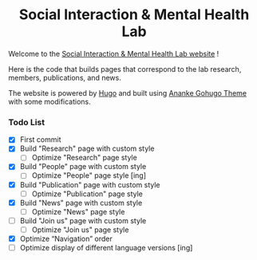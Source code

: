 
<h1 align="center">Social Interaction & Mental Health Lab</h1>

Welcome to the [Social Interaction & Mental Health Lab website](https://social-interaction-lab.github.io/) !

Here is the code that builds pages that correspond to the lab research, members, publications, and news. 

The website is powered by [Hugo](https://gohugo.io/) and built using [Ananke Gohugo Theme](https://themes.gohugo.io/themes/gohugo-theme-ananke/) with some modifications.

### Todo List
 - [x] First commit
 - [x] Build "Research" page with custom style
	- [ ] Optimize "Research" page style
 - [x] Build "People" page with custom style
	- [ ] Optimize "People" page style  [ing]
 - [x] Build "Publication" page with custom style
	- [ ] Optimize "Publication" page style
 - [x] Build "News" page with custom style
	- [ ] Optimize "News" page style
 - [ ] Build "Join us" page with custom style
	- [ ] Optimize "Join us" page style
 - [x] Optimize “Navigation” order
 - [ ] Optimize display of different language versions  [ing]